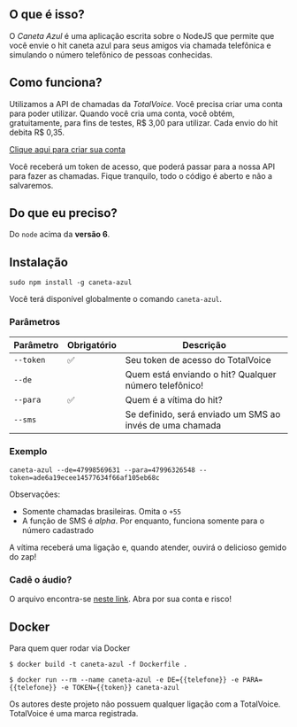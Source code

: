 ## O que é isso?

O _Caneta Azul_ é uma aplicação escrita sobre o NodeJS que permite que você
envie o hit caneta azul para seus amigos via chamada telefônica e simulando o
número telefônico de pessoas conhecidas.

## Como funciona?

Utilizamos a API de chamadas da _TotalVoice_. Você precisa criar uma conta
para poder utilizar. Quando você cria uma conta, você obtém, gratuitamente, para
fins de testes, R$ 3,00 para utilizar. Cada envio do hit debita R$ 0,35.

[Clique aqui para criar sua conta](https://api2.totalvoice.com.br/painel/signup.php)

Você receberá um token de acesso, que poderá passar para a nossa API para
fazer as chamadas. Fique tranquilo, todo o código é aberto e não a salvaremos.

## Do que eu preciso?

Do `node` acima da **versão 6**.

## Instalação

`sudo npm install -g caneta-azul`

Você terá disponível globalmente o comando `caneta-azul`.

### Parâmetros

| Parâmetro | Obrigatório        | Descrição                                                |
| --------- | ------------------ | -------------------------------------------------------- |
| `--token` | :white_check_mark: | Seu token de acesso do TotalVoice                        |
| `--de`    |                    | Quem está enviando o hit? Qualquer número telefônico!    |
| `--para`  | :white_check_mark: | Quem é a vítima do hit?                                  |
| `--sms`   |                    | Se definido, será enviado um SMS ao invés de uma chamada |

### Exemplo

`caneta-azul --de=47998569631 --para=47996326548 --token=ade6a19ecee14577634f66af105eb68c`

Observações:

- Somente chamadas brasileiras. Omita o `+55`
- A função de SMS é _alpha_. Por enquanto, funciona somente para o número cadastrado

A vítima receberá uma ligação e, quando atender, ouvirá o delicioso gemido do zap!

### Cadê o áudio?

O arquivo encontra-se [neste link](http://prtnsrc.com/2545.mp3). Abra por sua conta e risco!

## Docker

Para quem quer rodar via Docker

```
$ docker build -t caneta-azul -f Dockerfile .
```

```
$ docker run --rm --name caneta-azul -e DE={{telefone}} -e PARA={{telefone}} -e TOKEN={{token}} caneta-azul
```

Os autores deste projeto não possuem qualquer ligação com a TotalVoice.
TotalVoice é uma marca registrada.
